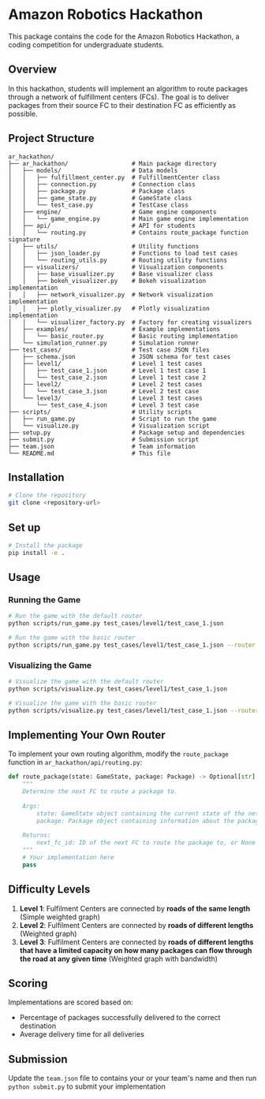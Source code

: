 # Amazon Robotics Hackathon

This package contains the code for the Amazon Robotics Hackathon, a coding competition for undergraduate students.

## Overview

In this hackathon, students will implement an algorithm to route packages through a network of fulfillment centers (FCs). The goal is to deliver packages from their source FC to their destination FC as efficiently as possible.

## Project Structure

```
ar_hackathon/
├── ar_hackathon/                  # Main package directory
│   ├── models/                    # Data models
│   │   ├── fulfillment_center.py  # FulfillmentCenter class
│   │   ├── connection.py          # Connection class
│   │   ├── package.py             # Package class
│   │   ├── game_state.py          # GameState class
│   │   └── test_case.py           # TestCase class
│   ├── engine/                    # Game engine components
│   │   └── game_engine.py         # Main game engine implementation
│   ├── api/                       # API for students
│   │   └── routing.py             # Contains route_package function signature
│   ├── utils/                     # Utility functions
│   │   ├── json_loader.py         # Functions to load test cases
│   │   └── routing_utils.py       # Routing utility functions
│   ├── visualizers/               # Visualization components
│   │   ├── base_visualizer.py     # Base visualizer class
│   │   ├── bokeh_visualizer.py    # Bokeh visualization implementation
│   │   ├── network_visualizer.py  # Network visualization implementation
│   │   ├── plotly_visualizer.py   # Plotly visualization implementation
│   │   └── visualizer_factory.py  # Factory for creating visualizers
│   ├── examples/                  # Example implementations
│   │   └── basic_router.py        # Basic routing implementation
│   └── simulation_runner.py       # Simulation runner
├── test_cases/                    # Test case JSON files
│   ├── schema.json                # JSON schema for test cases
│   ├── level1/                    # Level 1 test cases
│   │   ├── test_case_1.json       # Level 1 test case 1
│   │   └── test_case_2.json       # Level 1 test case 2
│   ├── level2/                    # Level 2 test cases
│   │   └── test_case_3.json       # Level 2 test case
│   └── level3/                    # Level 3 test cases
│       └── test_case_4.json       # Level 3 test case
├── scripts/                       # Utility scripts
│   ├── run_game.py                # Script to run the game
│   └── visualize.py               # Visualization script
├── setup.py                       # Package setup and dependencies
├── submit.py                      # Submission script
├── team.json                      # Team information
└── README.md                      # This file
```

## Installation

```bash
# Clone the repository
git clone <repository-url>
```

## Set up
```bash
# Install the package
pip install -e .
```

## Usage

### Running the Game

```bash
# Run the game with the default router
python scripts/run_game.py test_cases/level1/test_case_1.json

# Run the game with the basic router
python scripts/run_game.py test_cases/level1/test_case_1.json --router basic
```

### Visualizing the Game

```bash
# Visualize the game with the default router
python scripts/visualize.py test_cases/level1/test_case_1.json

# Visualize the game with the basic router
python scripts/visualize.py test_cases/level1/test_case_1.json --router basic
```

## Implementing Your Own Router

To implement your own routing algorithm, modify the `route_package` function in `ar_hackathon/api/routing.py`:

```python
def route_package(state: GameState, package: Package) -> Optional[str]:
    """
    Determine the next FC to route a package to.
    
    Args:
        state: GameState object containing the current state of the network
        package: Package object containing information about the package
        
    Returns:
        next_fc_id: ID of the next FC to route the package to, or None to stay at current FC
    """
    # Your implementation here
    pass
```

## Difficulty Levels

1. **Level 1**: Fulfilment Centers are connected by **roads of the same length** (Simple weighted graph)
2. **Level 2**: Fulfilment Centers are connected by **roads of different lengths** (Weighted graph)
3. **Level 3**: Fulfilment Centers are connected by **roads of different lengths that have a limited capacity on how many packages can flow through the road at any given time** (Weighted graph with bandwidth)

## Scoring

Implementations are scored based on:
- Percentage of packages successfully delivered to the correct destination
- Average delivery time for all deliveries

## Submission
Update the `team.json` file to contains your or your team's name and then run `python submit.py` to submit your implementation